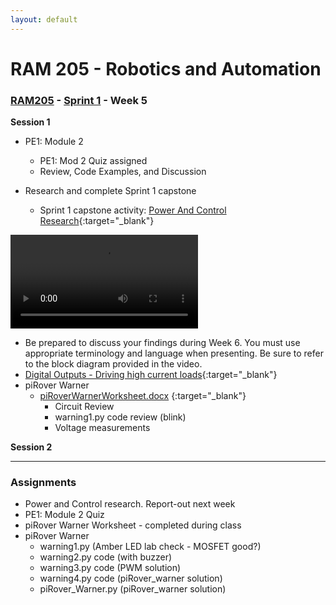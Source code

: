 ```yaml
---
layout: default
---
```


# RAM 205 - Robotics and Automation

### [RAM205](../../) - [Sprint 1](../) - Week 5 


**Session 1**

- PE1: Module 2
  - PE1: Mod 2 Quiz assigned
  - Review, Code Examples, and Discussion

- Research and complete Sprint 1 capstone
  - Sprint 1 capstone activity: [Power And Control Research](RAM205.PowerAndControlResearch.docx){:target="_blank"}

<video controls src="RAM205ResearchProjectOverview.mp4" title="Power and Control Research Activity"></video>

  - Be prepared to discuss your findings during Week 6. You must use appropriate terminology and language when presenting. Be sure to refer to the block diagram provided in the video.
- [Digital Outputs - Driving high current loads](RAM205.DrivingHighCurrentLoads.pdf){:target="_blank"}
- piRover Warner
  - [piRoverWarnerWorksheet.docx](piRoverWarnerWorksheet.docx)
{:target="_blank"}
    - Circuit Review
    - warning1.py code review (blink)
    - Voltage measurements

**Session 2**

---

### Assignments
- Power and Control research. Report-out next week
- PE1: Module 2 Quiz 
- piRover Warner Worksheet - completed during class
- piRover Warner
    - warning1.py (Amber LED lab check - MOSFET good?)
    - warning2.py code (with buzzer)
    - warning3.py code (PWM solution)
    - warning4.py code (piRover_warner solution)
    - piRover_Warner.py (piRover_warner solution)

